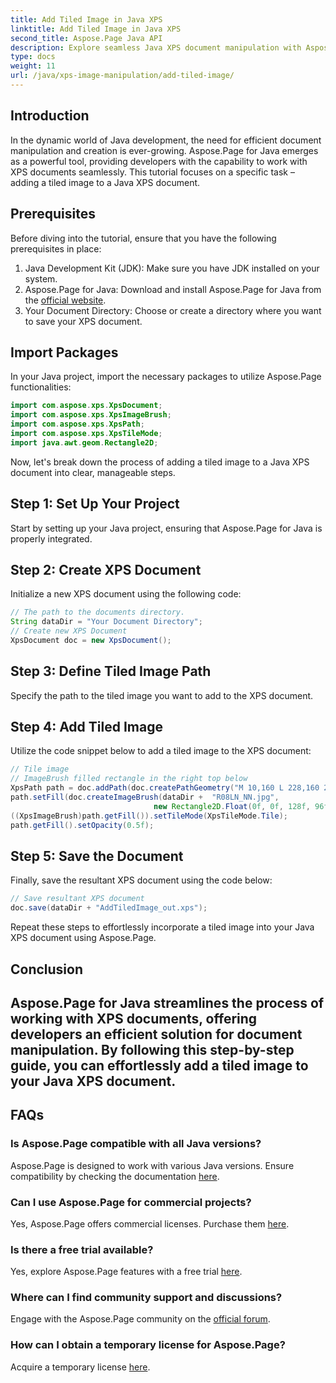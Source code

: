 ```yaml
---
title: Add Tiled Image in Java XPS
linktitle: Add Tiled Image in Java XPS
second_title: Aspose.Page Java API
description: Explore seamless Java XPS document manipulation with Aspose.Page. Learn to add tiled images effortlessly using this step-by-step guide.
type: docs
weight: 11
url: /java/xps-image-manipulation/add-tiled-image/
---
```

## Introduction
In the dynamic world of Java development, the need for efficient document manipulation and creation is ever-growing. Aspose.Page for Java emerges as a powerful tool, providing developers with the capability to work with XPS documents seamlessly. This tutorial focuses on a specific task – adding a tiled image to a Java XPS document.
## Prerequisites
Before diving into the tutorial, ensure that you have the following prerequisites in place:
1. Java Development Kit (JDK): Make sure you have JDK installed on your system.
2. Aspose.Page for Java: Download and install Aspose.Page for Java from the [official website](https://releases.aspose.com/page/java/).
3. Your Document Directory: Choose or create a directory where you want to save your XPS document.
## Import Packages
In your Java project, import the necessary packages to utilize Aspose.Page functionalities:
```java
import com.aspose.xps.XpsDocument;
import com.aspose.xps.XpsImageBrush;
import com.aspose.xps.XpsPath;
import com.aspose.xps.XpsTileMode;
import java.awt.geom.Rectangle2D;
```
Now, let's break down the process of adding a tiled image to a Java XPS document into clear, manageable steps.
## Step 1: Set Up Your Project
Start by setting up your Java project, ensuring that Aspose.Page for Java is properly integrated.
## Step 2: Create XPS Document
Initialize a new XPS document using the following code:
```java
// The path to the documents directory.
String dataDir = "Your Document Directory";
// Create new XPS Document
XpsDocument doc = new XpsDocument();
```
## Step 3: Define Tiled Image Path
Specify the path to the tiled image you want to add to the XPS document.
## Step 4: Add Tiled Image
Utilize the code snippet below to add a tiled image to the XPS document:
```java
// Tile image
// ImageBrush filled rectangle in the right top below
XpsPath path = doc.addPath(doc.createPathGeometry("M 10,160 L 228,160 228,305 10,305"));
path.setFill(doc.createImageBrush(dataDir +  "R08LN_NN.jpg",
                                new Rectangle2D.Float(0f, 0f, 128f, 96f), new Rectangle2D.Float(0f, 0f, 64f, 48f)));
((XpsImageBrush)path.getFill()).setTileMode(XpsTileMode.Tile);
path.getFill().setOpacity(0.5f);
```
## Step 5: Save the Document
Finally, save the resultant XPS document using the code below:
```java
// Save resultant XPS document
doc.save(dataDir + "AddTiledImage_out.xps"); 
```
Repeat these steps to effortlessly incorporate a tiled image into your Java XPS document using Aspose.Page.
## Conclusion
Aspose.Page for Java streamlines the process of working with XPS documents, offering developers an efficient solution for document manipulation. By following this step-by-step guide, you can effortlessly add a tiled image to your Java XPS document.
---
## FAQs
### Is Aspose.Page compatible with all Java versions?
Aspose.Page is designed to work with various Java versions. Ensure compatibility by checking the documentation [here](https://reference.aspose.com/page/java/).
### Can I use Aspose.Page for commercial projects?
Yes, Aspose.Page offers commercial licenses. Purchase them [here](https://purchase.aspose.com/buy).
### Is there a free trial available?
Yes, explore Aspose.Page features with a free trial [here](https://releases.aspose.com/).
### Where can I find community support and discussions?
Engage with the Aspose.Page community on the [official forum](https://forum.aspose.com/c/page/39).
### How can I obtain a temporary license for Aspose.Page?
Acquire a temporary license [here](https://purchase.aspose.com/temporary-license/).
